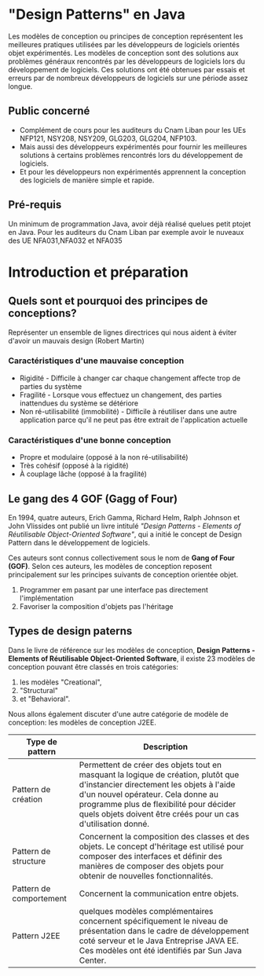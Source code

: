 # "Design Patterns" en Java
Les modèles de conception ou principes de conception représentent les meilleures pratiques utilisées par les développeurs de logiciels orientés objet expérimentés. Les modèles de conception sont des solutions aux problèmes généraux rencontrés par les développeurs de logiciels lors du développement de logiciels. Ces solutions ont été obtenues par essais et erreurs par de nombreux développeurs de logiciels sur une période assez longue.
## Public concerné
* Complément de cours pour les auditeurs du Cnam Liban pour les UEs NFP121, NSY208, NSY209, GLG203, GLG204, NFP103.
* Mais aussi des développeurs expérimentés pour fournir les meilleures solutions à certains problèmes rencontrés lors du développement de logiciels.
* Et pour les développeurs non expérimentés apprennent la conception des logiciels de manière simple et rapide.
## Pré-requis
Un minimum de programmation Java, avoir déjà réalisé quelues petit ptojet en Java. Pour les auditeurs du Cnam Liban par exemple avoir le nuveaux des UE NFA031,NFA032 et NFA035
# Introduction et préparation
## Quels sont et pourquoi des principes de conceptions?
Représenter un ensemble de lignes directrices qui nous aident à éviter d'avoir un mauvais design (Robert Martin)

### Caractéristiques d'une mauvaise conception

* Rigidité - Difficile à changer car chaque changement affecte trop de parties du système
* Fragilité - Lorsque vous effectuez un changement, des parties inattendues du système se détériore
* Non ré-utilisabilité (immobilité) - Difficile à réutiliser dans une autre application parce qu'il ne peut pas être extrait de l'application actuelle

### Caractéristiques d'une bonne conception

* Propre et modulaire (opposé à la non ré-utilisabilité)
* Très cohésif (opposé à la rigidité)
* À couplage lâche (opposé à la fragilité)

## Le gang des 4 GOF (Gagg of Four)
En 1994, quatre auteurs, Erich Gamma, Richard Helm, Ralph Johnson et John Vlissides ont publié un livre intitulé *"Design Patterns - Elements of Réutilisable Object-Oriented Software"*, qui a initié le concept de Design Pattern dans le développement de logiciels.

Ces auteurs sont connus collectivement sous le nom de **Gang of Four (GOF)**. Selon ces auteurs, les modèles de conception reposent principalement sur les principes suivants de conception orientée objet.

1. Programmer em pasant par une interface pas directement l'implémentation
2. Favoriser la composition d'objets pas l'héritage
## Types de design paterns
Dans le livre de référence sur les modèles de conception, **Design Patterns - Elements of Réutilisable Object-Oriented Software**, il existe 23 modèles de conception pouvant être classés en trois catégories: 
1. les modèles "Creational", 
2. "Structural" 
3. et "Behavioral". 

Nous allons également discuter d'une autre catégorie de modèle de conception: les modèles de conception J2EE.

Type de pattern | Description 
----------------| ------------
Pattern de création| Permettent de créer des objets tout en masquant la logique de création, plutôt que d'instancier directement les objets à l'aide d'un nouvel opérateur. Cela donne au programme plus de flexibilité pour décider quels objets doivent être créés pour un cas d'utilisation donné. 
Pattern de structure | Concernent la composition des classes et des objets. Le concept d'héritage est utilisé pour composer des interfaces et définir des manières de composer des objets pour obtenir de nouvelles fonctionnalités.
Pattern de comportement | Concernent la communication entre objets.
Pattern J2EE | quelques modèles complémentaires concernent spécifiquement le niveau de présentation dans le cadre de développement coté serveur et le Java Entreprise JAVA EE. Ces modèles ont été identifiés par Sun Java Center.
